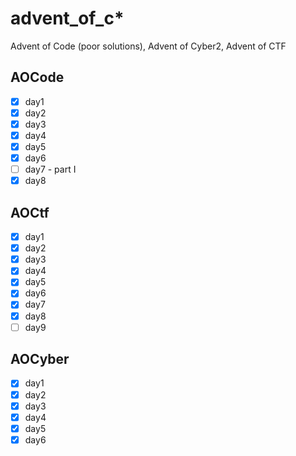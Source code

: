 # advent_of_c*
Advent of Code (poor solutions), Advent of Cyber2, Advent of CTF

## AOCode
 - [x] day1
 - [x] day2
 - [x] day3
 - [x] day4
 - [x] day5
 - [x] day6
 - [ ] day7 - part I
 - [x] day8 

## AOCtf

- [x] day1
- [x] day2
- [x] day3
- [x] day4
- [x] day5
- [x] day6
- [x] day7
- [x] day8
- [ ] day9

## AOCyber

- [x] day1
- [x] day2
- [x] day3
- [x] day4
- [x] day5
- [x] day6
